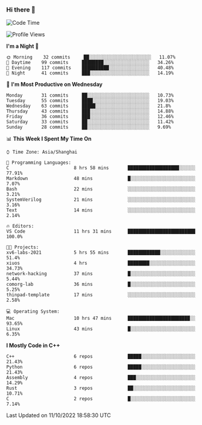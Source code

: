 ### Hi there 👋

<!--
**KarmaD7/KarmaD7** is a ✨ _special_ ✨ repository because its `README.md` (this file) appears on your GitHub profile.

Here are some ideas to get you started:

- 🔭 I’m currently working on ...
- 🌱 I’m currently learning ...
- 👯 I’m looking to collaborate on ...
- 🤔 I’m looking for help with ...
- 💬 Ask me about ...
- 📫 How to reach me: ...
- 😄 Pronouns: ...
- ⚡ Fun fact: ...
-->

<!--START_SECTION:waka-->
![Code Time](http://img.shields.io/badge/Code%20Time-28%20hrs%204%20mins-blue)

![Profile Views](http://img.shields.io/badge/Profile%20Views-12-blue)

**I'm a Night 🦉** 

```text
🌞 Morning    32 commits     ██░░░░░░░░░░░░░░░░░░░░░░░   11.07% 
🌆 Daytime    99 commits     ████████░░░░░░░░░░░░░░░░░   34.26% 
🌃 Evening    117 commits    ██████████░░░░░░░░░░░░░░░   40.48% 
🌙 Night      41 commits     ███░░░░░░░░░░░░░░░░░░░░░░   14.19%

```
📅 **I'm Most Productive on Wednesday** 

```text
Monday       31 commits     ██░░░░░░░░░░░░░░░░░░░░░░░   10.73% 
Tuesday      55 commits     ████░░░░░░░░░░░░░░░░░░░░░   19.03% 
Wednesday    63 commits     █████░░░░░░░░░░░░░░░░░░░░   21.8% 
Thursday     43 commits     ███░░░░░░░░░░░░░░░░░░░░░░   14.88% 
Friday       36 commits     ███░░░░░░░░░░░░░░░░░░░░░░   12.46% 
Saturday     33 commits     ██░░░░░░░░░░░░░░░░░░░░░░░   11.42% 
Sunday       28 commits     ██░░░░░░░░░░░░░░░░░░░░░░░   9.69%

```


📊 **This Week I Spent My Time On** 

```text
⌚︎ Time Zone: Asia/Shanghai

💬 Programming Languages: 
C                        8 hrs 58 mins       ███████████████████░░░░░░   77.91% 
Markdown                 48 mins             █░░░░░░░░░░░░░░░░░░░░░░░░   7.07% 
Bash                     22 mins             ░░░░░░░░░░░░░░░░░░░░░░░░░   3.21% 
SystemVerilog            21 mins             ░░░░░░░░░░░░░░░░░░░░░░░░░   3.16% 
Text                     14 mins             ░░░░░░░░░░░░░░░░░░░░░░░░░   2.14%

🔥 Editors: 
VS Code                  11 hrs 31 mins      █████████████████████████   100.0%

🐱‍💻 Projects: 
xv6-labs-2021            5 hrs 55 mins       ████████████░░░░░░░░░░░░░   51.4% 
xiuos                    4 hrs               ████████░░░░░░░░░░░░░░░░░   34.73% 
network-hacking          37 mins             █░░░░░░░░░░░░░░░░░░░░░░░░   5.44% 
comorg-lab               36 mins             █░░░░░░░░░░░░░░░░░░░░░░░░   5.25% 
thinpad-template         17 mins             ░░░░░░░░░░░░░░░░░░░░░░░░░   2.58%

💻 Operating System: 
Mac                      10 hrs 47 mins      ███████████████████████░░   93.65% 
Linux                    43 mins             █░░░░░░░░░░░░░░░░░░░░░░░░   6.35%

```

**I Mostly Code in C++** 

```text
C++                      6 repos             █████░░░░░░░░░░░░░░░░░░░░   21.43% 
Python                   6 repos             █████░░░░░░░░░░░░░░░░░░░░   21.43% 
Assembly                 4 repos             ███░░░░░░░░░░░░░░░░░░░░░░   14.29% 
Rust                     3 repos             ██░░░░░░░░░░░░░░░░░░░░░░░   10.71% 
C                        2 repos             █░░░░░░░░░░░░░░░░░░░░░░░░   7.14%

```



 Last Updated on 11/10/2022 18:58:30 UTC
<!--END_SECTION:waka-->
